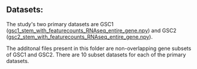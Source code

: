 ## Datasets:
The study's two primary datasets are GSC1 ([gsc1_stem_with_featurecounts_RNAseq_entire_gene.npy](gsc1_stem_with_featurecounts_RNAseq_entire_gene.npy)) and GSC2 ([gsc2_stem_with_featurecounts_RNAseq_entire_gene.npy](gsc2_stem_with_featurecounts_RNAseq_entire_gene.npy)).

The additonal files present in this folder are non-overlapping gene subsets of GSC1 and GSC2. There are 10 subset datasets for each of the primary datasets.  
